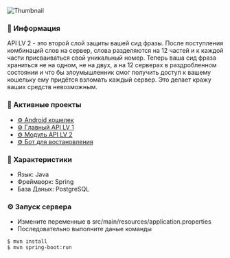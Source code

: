 ![Thumbnail](https://github.com/ProtonCrypto/ProtonApiLV2/assets/52669201/1ce5d631-c653-4f9a-9dae-49fc295619b2)

### 🦊 Информация
API LV 2 - это второй слой защиты вашей сид фразы. После поступления комбинаций слов на сервер, слова разделяются на 12 частей и к каждой части присваиваться свой уникальный номер. Теперь ваша сид фраза храниться не на одном, не на двух, а на 12 серверах в раздробленном состоянии и что бы злоумышленник смог получить доступ к вашему кошельку ему придётся взломать каждый сервер. Это делает кражу ваших средств невозможным.

### 📎 Активные проекты

* [⚙ Android кошелек](https://github.com/ProtonCrypto/ProtonWalletRecoveryBot)
* [⚙ Главный API LV 1](https://github.com/ProtonCrypto/ProtonApiLV1)
* [⚙ Модуль API LV 2](https://github.com/ProtonCrypto/ProtonApiLV2)
* [⚙ Бот для востановления](https://github.com/ProtonCrypto/ProtonWalletRecoveryBot)

### 📜 Характеристики

* Язык: Java
* Фреймворк: Spring
* База Даных: PostgreSQL

### ⚙ Запуск сервера

* Измените переменные в src/main/resources/application.properties 
* Последовательно выполните даные команды

```
$ mvn install
$ mvn spring-boot:run
```

